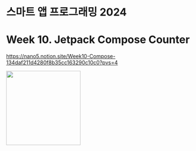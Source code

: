 # 스마트 앱 프로그래밍 2024

# Week 10. Jetpack Compose Counter

https://nano5.notion.site/Week10-Compose-134daf211d4280f8b35cc163290c10c0?pvs=4

<img src="https://github.com/user-attachments/assets/8cb46cdc-169f-44b3-86af-53c9cd518631" width="200">

